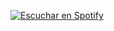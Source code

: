[![Escuchar en Spotify](https://img.shields.io/badge/Spotify-%231ED760.svg?style=for-the-badge&logo=spotify&logoColor=white)](https://open.spotify.com/intl-es/track/4VEzfo8GKXvW1f5oviqM1c?si=06b0336d898844ff)
